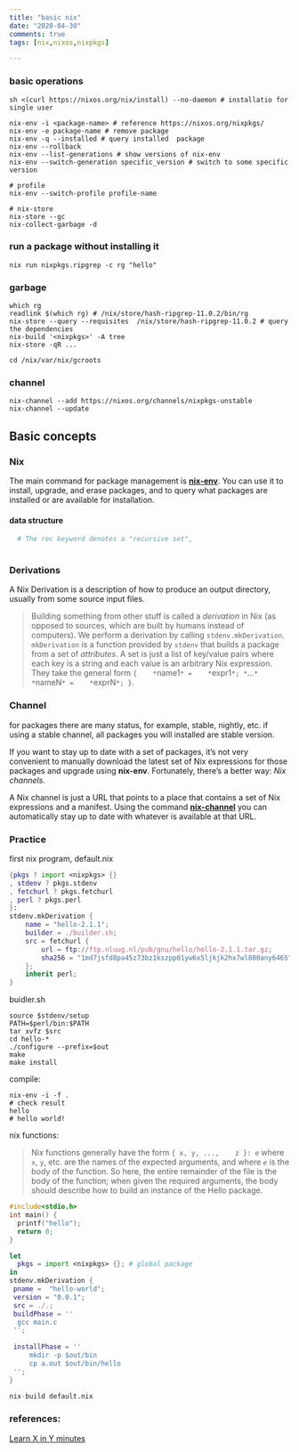 ```yaml
---
title: "basic nix"
date: "2020-04-30"
comments: true
tags: [nix,nixos,nixpkgs]

---
```




###  basic operations

```shello
sh <(curl https://nixos.org/nix/install) --no-daemon # installatio for single user 
 
nix-env -i <package-name> # reference https://nixos.org/nixpkgs/
nix-env -e package-name # remove package
nix-env -q --installed # query installed  package
nix-env --rollback
nix-env --list-generations # show versions of nix-env
nix-env --switch-generation specific_version # switch to some specific version

# profile
nix-env --switch-profile profile-name

# nix-store
nix-store --gc
nix-collect-garbage -d
```

### run a package without installing it

```shell
nix run nixpkgs.ripgrep -c rg "hello"
```

### garbage

```shell
which rg
readlink $(which rg) # /nix/store/hash-ripgrep-11.0.2/bin/rg
nix-store --query --requisites  /nix/store/hash-ripgrep-11.0.2 # query the dependencies
nix-build '<nixpkgs>' -A tree
nix-store -qR ...

cd /nix/var/nix/gcroots

```



### channel

```shell
nix-channel --add https://nixos.org/channels/nixpkgs-unstable
nix-channel --update
```





## Basic concepts

### Nix

The main command for package management is [**nix-env**](https://nixos.org/nix/manual/#sec-nix-env).  You can use it to install, upgrade, and erase packages, and to query what packages are installed or are available for installation.

#### data structure

```nix
  # The rec keyword denotes a "recursive set",
  
```

### Derivations

A Nix Derivation is a description of how to produce an output directory, usually from some source input files.

>  Building something from    other stuff is called a *derivation* in Nix (as    opposed to sources, which are built by humans instead of    computers).  We perform a derivation by calling    `stdenv.mkDerivation`.    `mkDerivation` is a function provided by    `stdenv` that builds a package from a set of    *attributes*.  A set is just a list of    key/value pairs where each key is a string and each value is an    arbitrary Nix expression.  They take the general form `{    *`name1`* =    *`expr1`*; *`...`*    *`nameN`* =    *`exprN`*; }`.

### Channel

for packages there are many status, for example, stable, nightly, etc. if using a stable channel, all packages you will installed are stable version.

If you want to stay up to date with a set of packages, it’s not very convenient to manually download the latest set of Nix expressions for those packages and upgrade using **nix-env**. Fortunately, there’s a better way: *Nix channels*.

A Nix channel is just a URL that points to a place that contains a set of Nix expressions and a manifest.  Using the command [**nix-channel**](https://nixos.org/nix/manual/#sec-nix-channel) you can automatically stay up to date with whatever is available at that URL.

### Practice

first nix program, default.nix

```nix
{pkgs ? import <nixpkgs> {}
, stdenv ? pkgs.stdenv
, fetchurl ? pkgs.fetchurl
, perl ? pkgs.perl
}:
stdenv.mkDerivation {
	name = "hello-2.1.1";
	builder = ./builder.sh;
	src = fetchurl {
		url = ftp://ftp.nluug.nl/pub/gnu/hello/hello-2.1.1.tar.gz;
		sha256 = "1md7jsfd8pa45z73bz1kszpp01yw6x5ljkjk2hx7wl800any6465";
	};
	inherit perl;
}
```

buidler.sh

```shell
source $stdenv/setup
PATH=$perl/bin:$PATH
tar xvfz $src
cd hello-*
./configure --prefix=$out
make
make install
```

compile:

```shell
nix-env -i -f .
# check result
hello
# hello world!
```

nix functions:

> Nix functions generally have the form `{ x, y, ...,    z }: e` where `x`, `y`,    etc. are the names of the expected arguments, and where    *`e`* is the body of the function.  So here, the entire remainder of the file is the body of the function; when given the required arguments, the body should describe how to build an instance of the Hello package.



```c
#include<stdio.h>
int main() {
  printf("hello");
  return 0;
}
```



```nix
let
  pkgs = import <nixpkgs> {}; # global package
in
stdenv.mkDerivation {
 pname =  "hello-world";
 version = "0.0.1";
 src = ./.;
 buildPhase = ''
  gcc main.c
 '';
 
 installPhase = ''
	 mkdir -p $out/bin
 	 cp a.out $out/bin/hello
 '';
}

nix-build default.nix


```







### references:

[ Learn X in Y minutes ](https://learnxinyminutes.com/docs/nix/)

